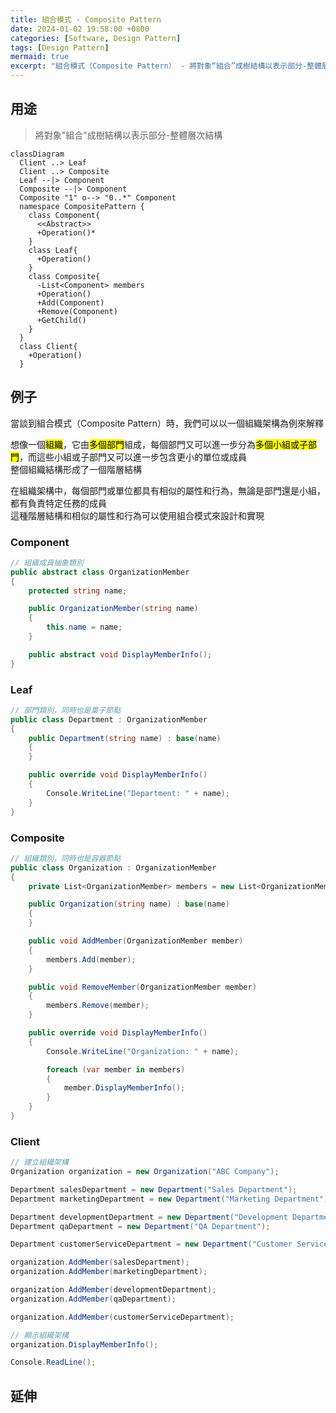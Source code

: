 ```yaml
---
title: 組合模式 - Composite Pattern
date: 2024-01-02 19:58:00 +0800
categories: [Software, Design Pattern]
tags: [Design Pattern]     
mermaid: true
excerpt: "組合模式（Composite Pattern） - 將對象“組合”成樹結構以表示部分-整體層次結構"
---
```


## 用途

> 將對象"組合"成樹結構以表示部分-整體層次結構

```mermaid
classDiagram
  Client ..> Leaf
  Client ..> Composite
  Leaf --|> Component
  Composite --|> Component
  Composite "1" o--> "0..*" Component
  namespace CompositePattern {
    class Component{
      <<Abstract>>
      +Operation()*
    }
    class Leaf{
      +Operation()
    }
    class Composite{
      -List<Component> members
      +Operation()
      +Add(Component)
      +Remove(Component)
      +GetChild() 
    }
  }
  class Client{
    +Operation()
  }
```

## 例子

當談到組合模式（Composite Pattern）時，我們可以以一個組織架構為例來解釋<br>

想像一個<mark>組織</mark>，它由<mark>多個部門</mark>組成，每個部門又可以進一步分為<mark>多個小組或子部門</mark>，而這些小組或子部門又可以進一步包含更小的單位或成員<br>
整個組織結構形成了一個階層結構<br>

在組織架構中，每個部門或單位都具有相似的屬性和行為，無論是部門還是小組，都有負責特定任務的成員<br>
這種階層結構和相似的屬性和行為可以使用組合模式來設計和實現<br>

### Component

```cs
// 組織成員抽象類別
public abstract class OrganizationMember
{
    protected string name;

    public OrganizationMember(string name)
    {
        this.name = name;
    }

    public abstract void DisplayMemberInfo();
}
```

### Leaf

```cs
// 部門類別，同時也是葉子節點
public class Department : OrganizationMember
{
    public Department(string name) : base(name)
    {
    }

    public override void DisplayMemberInfo()
    {
        Console.WriteLine("Department: " + name);
    }
}
```

### Composite

```cs
// 組織類別，同時也是容器節點
public class Organization : OrganizationMember
{
    private List<OrganizationMember> members = new List<OrganizationMember>();

    public Organization(string name) : base(name)
    {
    }

    public void AddMember(OrganizationMember member)
    {
        members.Add(member);
    }

    public void RemoveMember(OrganizationMember member)
    {
        members.Remove(member);
    }

    public override void DisplayMemberInfo()
    {
        Console.WriteLine("Organization: " + name);

        foreach (var member in members)
        {
            member.DisplayMemberInfo();
        }
    }
}
```

### Client

```cs
// 建立組織架構
Organization organization = new Organization("ABC Company");

Department salesDepartment = new Department("Sales Department");
Department marketingDepartment = new Department("Marketing Department");

Department developmentDepartment = new Department("Development Department");
Department qaDepartment = new Department("QA Department");

Department customerServiceDepartment = new Department("Customer Service Department");

organization.AddMember(salesDepartment);
organization.AddMember(marketingDepartment);

organization.AddMember(developmentDepartment);
organization.AddMember(qaDepartment);

organization.AddMember(customerServiceDepartment);

// 顯示組織架構
organization.DisplayMemberInfo();

Console.ReadLine();
```

## 延伸
